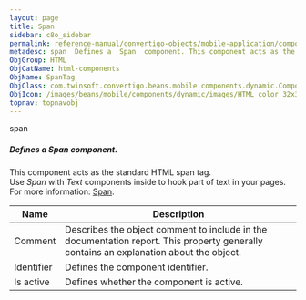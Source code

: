 ```yaml
---
layout: page
title: Span
sidebar: c8o_sidebar
permalink: reference-manual/convertigo-objects/mobile-application/components/html-components/span/
metadesc: span  Defines a  Span  component. This component acts as the standard HTML span tag. Use  Span  with  Text  components inside to hook part of text in 
ObjGroup: HTML
ObjCatName: html-components
ObjName: SpanTag
ObjClass: com.twinsoft.convertigo.beans.mobile.components.dynamic.ComponentManager$1
ObjIcon: /images/beans/mobile/components/dynamic/images/HTML_color_32x32.png
topnav: topnavobj
---
```

span<br/>

##### Defines a <i>Span</i> component.<br/>
This component acts as the standard HTML span tag.<br/>
Use <i>Span</i> with <i>Text</i> components inside to hook part of text in your pages.<br/>
 For more information: <a href='https://www.w3schools.com/tags/tag_span.asp' target='_blank'>Span</a>.

Name | Description 
--- | ---
Comment | Describes the object comment to include in the documentation report.  This property generally contains an explanation about the object. 
Identifier | Defines the component identifier.  
Is active | Defines whether the component is active. 

